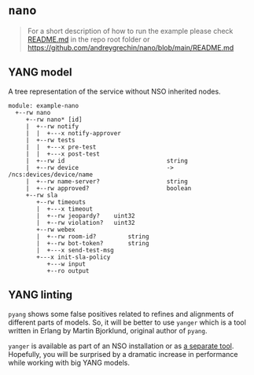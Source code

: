 # `nano`

> For a short description of how to run the example please check
> [README.md](../../README.md) in the repo root folder or
> <https://github.com/andreygrechin/nano/blob/main/README.md>

## YANG model

A tree representation of the service without NSO inherited nodes.

```text
module: example-nano
  +--rw nano
     +--rw nano* [id]
     |  +--rw notify
     |  |  +---x notify-approver
     |  +--rw tests
     |  |  +---x pre-test
     |  |  +---x post-test
     |  +--rw id                             string
     |  +--rw device                         -> /ncs:devices/device/name
     |  +--rw name-server?                   string
     |  +--rw approved?                      boolean
     +--rw sla
        +--rw timeouts
        |  +---x timeout
        |  +--rw jeopardy?    uint32
        |  +--rw violation?   uint32
        +--rw webex
        |  +--rw room-id?         string
        |  +--rw bot-token?       string
        |  +---x send-test-msg
        +---x init-sla-policy
           +---w input
           +--ro output
```

## YANG linting

`pyang` shows some false positives related to refines and alignments of
different parts of models. So, it will be better to use `yanger` which is a tool
written in Erlang by Martin Bjorklund, original author of `pyang`.

`yanger` is available as part of an NSO installation or as
[a separate tool](https://github.com/mbj4668/yanger). Hopefully, you will be
surprised by a dramatic increase in performance while working with big YANG
models.

